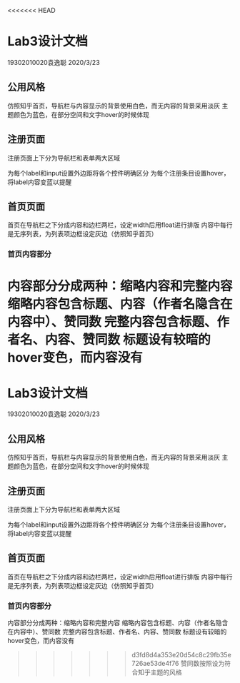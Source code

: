 <<<<<<< HEAD
# Lab3设计文档
19302010020袁逸聪 2020/3/23

## 公用风格
仿照知乎首页，导航栏与内容显示的背景使用白色，而无内容的背景采用淡灰
主题颜色为蓝色，在部分空间和文字hover的时候体现


## 注册页面
注册页面上下分为导航栏和表单两大区域

为每个label和input设置外边距将各个控件明确区分
为每个注册条目设置hover，将label内容变蓝以提醒

## 首页页面
首页在导航栏之下分成内容和边栏两栏，设定width后用float进行排版
内容中每行是无序列表，为列表项边框设定灰边（仿照知乎首页）

### 首页内容部分
内容部分分成两种：缩略内容和完整内容
缩略内容包含标题、内容（作者名隐含在内容中）、赞同数
完整内容包含标题、作者名、内容、赞同数
标题设有较暗的hover变色，而内容没有
=======
# Lab3设计文档
19302010020袁逸聪 2020/3/23

## 公用风格
仿照知乎首页，导航栏与内容显示的背景使用白色，而无内容的背景采用淡灰
主题颜色为蓝色，在部分空间和文字hover的时候体现


## 注册页面
注册页面上下分为导航栏和表单两大区域

为每个label和input设置外边距将各个控件明确区分
为每个注册条目设置hover，将label内容变蓝以提醒

## 首页页面
首页在导航栏之下分成内容和边栏两栏，设定width后用float进行排版
内容中每行是无序列表，为列表项边框设定灰边（仿照知乎首页）

### 首页内容部分
内容部分分成两种：缩略内容和完整内容
缩略内容包含标题、内容（作者名隐含在内容中）、赞同数
完整内容包含标题、作者名、内容、赞同数
标题设有较暗的hover变色，而内容没有
>>>>>>> d3fd8d4a353e20d54c8c29fb35e726ae53de4f76
赞同数按照设为符合知乎主题的风格